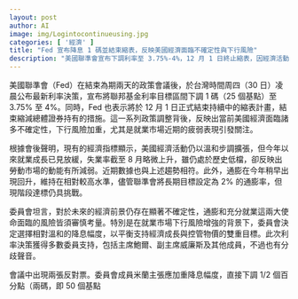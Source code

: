 ```yaml
---
layout: post
author: AI
image: img/Logintocontinueusing.jpg
categories: [ '經濟' ]
title: "Fed 宣布降息 1 碼並結束縮表，反映美國經濟面臨不確定性與下行風險"
description: "美國聯準會宣布下調利率至 3.75%-4%，12 月 1 日終止縮表，因經濟活動溫和、就業放緩及通膨挑戰，降息幅度引發委員會內部分歧。"
---
```

美國聯準會（Fed）在結束為期兩天的政策會議後，於台灣時間周四（30 日）凌晨公布最新利率決策，宣布將聯邦基金利率目標區間下調 1 碼（25 個基點）至 3.75% 至 4%。同時，Fed 也表示將於 12 月 1 日正式結束持續中的縮表計畫，結束縮減總體證券持有的措施。這一系列政策調整背後，反映出當前美國經濟面臨諸多不確定性，下行風險加重，尤其是就業市場近期的疲弱表現引發關注。

根據會後聲明，現有的經濟指標顯示，美國經濟活動仍以溫和步調擴張，但今年以來就業成長已見放緩，失業率截至 8 月略微上升，雖仍處於歷史低檔，卻反映出勞動市場的動能有所減弱。近期數據也與上述趨勢相符。此外，通膨在今年稍早出現回升，維持在相對較高水準，儘管聯準會將長期目標設定為 2% 的通膨率，但現階段達標仍具挑戰。

委員會坦言，對於未來的經濟前景仍存在顯著不確定性，通膨和充分就業這兩大使命面臨的風險皆須審慎考量。特別是在就業市場下行風險增強的背景下，委員會決定選擇相對溫和的降息幅度，以平衡支持經濟成長與控管物價的雙重目標。此次利率決策獲得多數委員支持，包括主席鮑爾、副主席威廉斯及其他成員，不過也有分歧聲音。

會議中出現兩張反對票。委員會成員米蘭主張應加重降息幅度，直接下調 1/2 個百分點（兩碼，即 50 個基點